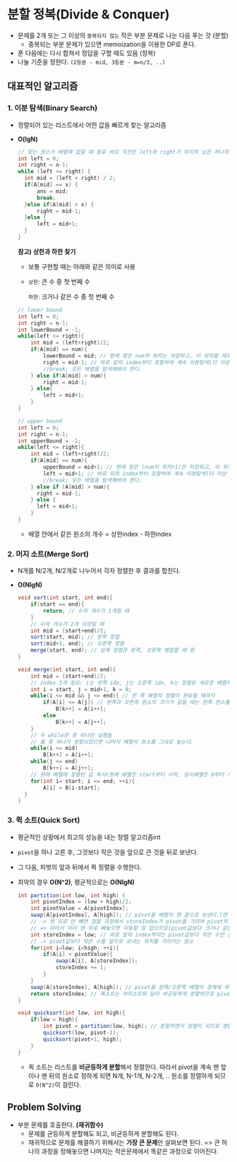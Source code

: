 # 분할 정복(Divide & Conquer)

- 문제를 2개 또는 그 이상의 `중복되지 않는` 작은 부분 문제로 나눈 다음 푸는 것 (분할)
  - 중복되는 부분 문제가 있으면 memoization을 이용한 DP로 푼다.
- 푼 다음에는 다시 합쳐서 정답을 구할 때도 있음 (정복)
- 나눌 기준을 정한다. `(2등분 - mid, 3등분 - m=n/3, ..)`



## 대표적인 알고리즘

### 1. 이분 탐색(Binary Search)

- 정렬되어 있는 리스트에서 어떤 값을 빠르게 찾는 알고리즘

- **O(lgN)**

  ``` java
  // 찾는 원소가 배열에 없을 때 종료 바로 직전은 left와 right가 마지막 남은 하나의 원소를 같이 가리키는 순간이고, else if문이나 else문이 작동하면 어떤 경우든 left > right가 된다.
  int left = 0; 
  int right = n-1;
  while (left <= right) { 
  	int mid = (left + right) / 2;
  	if(A[mid] == x) {
  		ans = mid;
  		break;
  	}else if(A[mid] > x) {
  		right = mid-1;
  	}else {
  		left = mid+1;
  	}
  }
  ```

  **참고) 상한과 하한 찾기**

  - 보통 구현할 때는 아래와 같은 의미로 사용
  
  - `상한`: 큰 수 중 첫 번째 수
  
    `하한`: 크거나 같은 수 중 첫 번째 수 
  
  ``` java
  // lower bound
  int left = 0; 
  int right = n-1;
  int lowerBound = -1;
  while(left <= right){
      int mid = (left+right)/2;
      if(A[mid] == num){
          lowerBound = mid; // 현재 찾은 num의 위치는 저장하고, 이 위치를 제외한 더 앞의 index에도 num이 남아있는지 탐색
          right = mid-1; // 바로 앞의 index부터 포함하여 계속 이분탐색(더 이상 num이 남아있지 않으면 이분탐색은 끝까지 동작하고 종료되고, ans에 현재 위치가 저장된 상태로 끝난다)
          //break; 모든 배열을 탐색해봐야 한다.
      } else if(A[mid] > num){
          right = mid-1;
      } else{
          left = mid+1;
      }
  }
  
  // upper bound
  int left = 0; 
  int right = n-1;
  int upperBound = -1;
  while(left <= right){
      int mid = (left+right)/2;
      if(A[mid] == num){
          upperBound = mid+1; // 현재 찾은 (num의 위치+1)은 저장하고, 이 위치를 제외한 더 뒤의 index에도 num이 남아있는지 탐색
          left = mid+1; // 바로 뒤의 index부터 포함하여 계속 이분탐색(더 이상 num이 남아있지 않으면 이분탐색은 끝까지 동작하고 종료되고, ans에 현재 위치가 저장된 상태로 끝난다)
          //break; 모든 배열을 탐색해봐야 한다.
      } else if (A[mid] > num){
        right = mid-1;
      } else {
        left = mid+1;
      }
  }
  ```
  
  - 배열 안에서 같은 원소의 개수 = 상한index - 하한index
  
  

### 2. 머지 소트(Merge Sort)

- N개를 N/2개, N/2개로 나누어서 각자 정렬한 후 결과를 합친다.

- **O(NlgN)**

  ``` java
  void sort(int start, int end){
      if(start == end){
          return; // 수의 개수가 1개일 때
      }
      // 수의 개수가 2개 이상일 때
      int mid = (start+end)/2;
      sort(start, mid); // 왼쪽 정렬
      sort(mid+1, end); // 오른쪽 정렬
      merge(start, end); // 실제 정렬은 왼쪽, 오른쪽 병합할 때 함
  }
  
  void merge(int start, int end){
      int mid = (start+end)/2;
      // index 3개 필요: i는 왼쪽 idx, j는 오른쪽 idx, k는 정렬된 새로운 배열의 idx
      int i = start, j = mid+1, k = 0;
      while(i <= mid && j <= end){ // 한 쪽 배열의 정렬이 완료될 때까지
          if(A[i] <= A[j]) // 왼쪽과 오른쪽 원소의 크기가 같을 때는 왼쪽 원소를 앞에 놓는다.(stable sort)
              B[k++] = A[i++];
          else
              B[k++] = A[j++];
      }
      // 두 while문 중 하나만 실행됨
      // 둘 중 하나가 정렬되었으면 나머지 배열의 원소를 그대로 놓는다.
      while(i <= mid)
          B[k++] = A[i++];
      while(j <= end)
          B[k++] = A[j++];
      // 원래 배열에 정렬된 값 복사(원래 배열은 start부터 시작, 임시배열은 0부터 시작)
      for(int i= start; i <= end; ++i){
          A[i] = B[i-start];
    }
  }
  ```
  
  

### 3. 퀵 소트(Quick Sort)

- 평균적인 상황에서 최고의 성능을 내는 정렬 알고리즘int 

- `pivot`을 하나 고른 후, 그것보다 작은 것을 앞으로 큰 것을 뒤로 보낸다.

- 그 다음, 피벗의 앞과 뒤에서 퀵 정렬을 수행한다.

- 최악의 경우 **O(N^2)**, 평균적으로는 **O(NlgN)**

  ``` java
  int partition(int low, int high) {
      int pivotIndex = (low + high)/2;
      int pivotValue = A[pivotIndex];
      swap(A[pivotIndex], A[high]); // pivot을 배열의 맨 끝으로 보낸다.(맨 끝 원소와 교환)
      // -> 맨 뒤로 안 빼면 정렬 과정에서 storeIndex가 pivot을 가리켜 pivot의 위치가 변할 수 있다. (더 뒤로 이동해서 오른쪽 배열-pivot보다 큰 수 모임- 사이에 섞이게 된다)
      // => 따라서 미리 맨 뒤로 빼놓으면 이동할 일 없으므로(pivot값보다 크거나 같은 경우 뒤로만 이동 가능) pivot의 위치를 정렬하는 동안 고정시켜놓을 수 있다.
      int storeIndex = low; // 바로 앞의 index까지는 pivot값보다 작은 수만 존재한다.
      // -> pivot값보다 작은 수를 앞으로 보내는 위치를 가리키는 원소
      for(int i=low; i<high; ++i){
          if(A[i] < pivotValue){
              swap(A[i], A[storeIndex]);
              storeIndex += 1;
          }
      }
      swap(A[storeIndex], A[high]); // pivot을 왼쪽/오른쪽 배열의 경계에 위치시킨다.
      return storeIndex; // 퀵소트는 머지소트와 달리 비균등하게 분할하므로 pivot을 알려줘야 한다. 
  }
  
  void quicksort(int low, int high){
      if(low < high){
          int pivot = partition(low, high); // 분할하면서 정렬이 되므로 병합과정은 따로 필요없다.
          quicksort(low, pivot-1);
          quicksort(pivot+1, high);
      }
  }
  ```

  - 퀵 소트는 리스트를 **비균등하게 분할**해서 정렬한다. 따라서 pivot을 계속 맨 앞이나 맨 뒤의 원소로 정하게 되면 N개, N-1개, N-2개, .. 원소를 정렬하게 되므로 `O(N^2)`이 걸린다.



## Problem Solving

- 부분 문제를 호출한다. **(재귀함수)**
  - 문제를 균등하게 분할해도 되고, 비균등하게 분할해도 된다.
  - 재귀적으로 문제를 해결하기 위해서는 **가장 큰 문제**만 살펴보면 된다.
     => 큰 하나의 과정을 정해놓으면 나머지는 작은문제에서 똑같은 과정으로 이어진다.